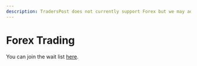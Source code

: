 ```yaml
---
description: TradersPost does not currently support Forex but we may add it in the future.
---
```


# Forex Trading

You can join the wait list [here](https://traderspost.io/wait-list/forex).
